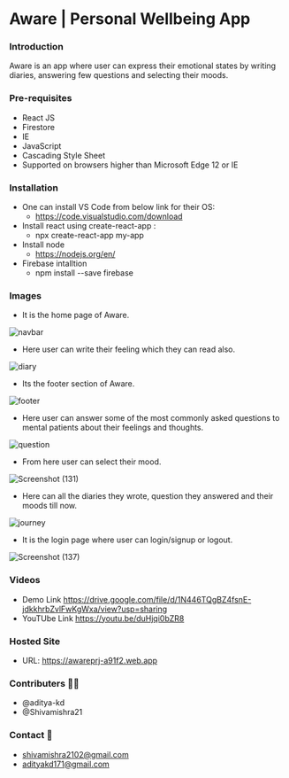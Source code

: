 # Aware | Personal Wellbeing App
### Introduction 
Aware is an app where user can express their emotional states by writing diaries, answering few questions and selecting their moods.

### Pre-requisites
* React JS
* Firestore
* IE 
* JavaScript
* Cascading Style Sheet
* Supported on browsers higher than Microsoft Edge 12 or IE

### Installation
- One can install VS Code from below link for their OS:
   * https://code.visualstudio.com/download
- Install react using create-react-app :
   * npx create-react-app my-app
- Install node
   * https://nodejs.org/en/
- Firebase intalltion
   * npm install --save firebase
 
### Images
* It is the home page of Aware.

![navbar](https://user-images.githubusercontent.com/59360882/120083940-e792c280-c0e9-11eb-9184-a6c690c0f09c.jpg)


 * Here user can write their feeling which they can read also.
 
![diary](https://user-images.githubusercontent.com/59360882/120083702-350e3000-c0e8-11eb-90c2-0dd6feec77a0.jpg)

* Its the footer section of Aware.

![footer](https://user-images.githubusercontent.com/59360882/120083703-36d7f380-c0e8-11eb-88b8-c7e2d55b7098.jpg)

* Here user can answer some of the most commonly asked questions to mental patients about their feelings and thoughts.

![question](https://user-images.githubusercontent.com/59360882/120083708-3d666b00-c0e8-11eb-8f1b-2069d2a3ae91.jpg)

* From here user can select their mood.

![Screenshot (131)](https://user-images.githubusercontent.com/59360882/120083740-7acaf880-c0e8-11eb-8498-57aad32b9eb7.png)

* Here can all the diaries they wrote, question they answered and their moods till now.

![journey](https://user-images.githubusercontent.com/59360882/120083704-37708a00-c0e8-11eb-907b-415cef73f427.jpg)

* It is the login page where user can login/signup or logout.

![Screenshot (137)](https://user-images.githubusercontent.com/59360882/120083718-4a835a00-c0e8-11eb-94dc-fa8a29006ed4.png)

### Videos
* Demo Link https://drive.google.com/file/d/1N446TQgBZ4fsnE-jdkkhrbZvlFwKgWxa/view?usp=sharing
* YouTUbe Link  https://youtu.be/duHjqi0bZR8

### Hosted Site
*   URL: https://awareprj-a91f2.web.app

### Contributers 🙍‍♂️
* @aditya-kd
* @Shivamishra21
### Contact 📧
* shivamishra2102@gmail.com
* adityakd171@gmail.com




